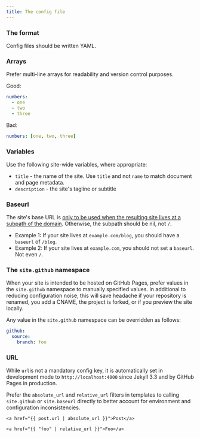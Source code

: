 ```yaml
---
title: The config file
---
```


### The format

Config files should be written YAML.

### Arrays

Prefer multi-line arrays for readability and version control purposes.

Good:

```yml
numbers:
  - one
  - two
  - three
```

Bad:

```yml
numbers: [one, two, three]
```

### Variables

Use the following site-wide variables, where appropriate:

* `title` - the name of the site. Use `title` and not `name` to match document and page metadata.
* `description` - the site's tagline or subtitle

### Baseurl

The site's base URL is [only to be used when the resulting site lives at a subpath of the domain](https://byparker.com/blog/2014/clearing-up-confusion-around-baseurl/). Otherwise, the subpath should be nil, not `/`.

* Example 1: If your site lives at `example.com/blog`, you should have a `baseurl` of `/blog`.
* Example 2: If your site lives at `example.com`, you should not set a `baseurl`. Not even `/`.

### The `site.github` namespace

When your site is intended to be hosted on GitHub Pages, prefer values in the `site.github` namespace to manually specified values. In additional to reducing configuration noise, this will save headache if your repository is renamed, you add a CNAME, the project is forked, or if you preview the site locally.

Any value in the `site.github` namespace can be overridden as follows:

```yml
github:
  source:
    branch: foo
```

### URL

While `url`is not a mandatory config key, it is automatically set in development mode to `http://localhost:4000` since Jekyll 3.3 and by GitHub Pages in production.

Prefer the `absolute_url` and `relative_url` filters in templates to calling `site.github` or `site.baseurl` directly to better account for environment and configuration inconsistencies.

```liquid
<a href="{{ post.url | absolute_url }}">Post</a>

<a href="{{ "foo" | relative_url }}">Foo</a>
```
